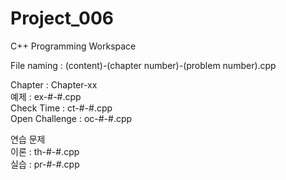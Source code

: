 # Project_006
C++ Programming Workspace

File naming : (content)-(chapter number)-(problem number).cpp

Chapter : Chapter-xx \
예제 : ex-#-#.cpp \
Check Time : ct-#-#.cpp \
Open Challenge : oc-#-#.cpp

연습 문제 \
이론 : th-#-#.cpp \
실습 : pr-#-#.cpp